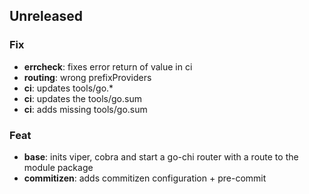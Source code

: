 ## Unreleased

### Fix

- **errcheck**: fixes error return of value in ci
- **routing**: wrong prefixProviders
- **ci**: updates tools/go.*
- **ci**: updates the tools/go.sum
- **ci**: adds missing tools/go.sum

### Feat

- **base**: inits viper, cobra and start a go-chi router with a route to the module package
- **commitizen**: adds commitizen configuration + pre-commit
